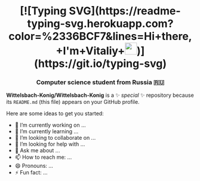 <h1 align="center">
  [![Typing SVG](https://readme-typing-svg.herokuapp.com?color=%2336BCF7&lines=Hi+there,+I'm+Vitaliy+<img src="https://github.com/blackcater/blackcater/raw/main/images/Hi.gif" height="32"/>)](https://git.io/typing-svg)
</h1>
<h3 align="center">Computer science student from Russia 🇷🇺</h3>




**Wittelsbach-Konig/Wittelsbach-Konig** is a ✨ _special_ ✨ repository because its `README.md` (this file) appears on your GitHub profile.

Here are some ideas to get you started:

- 🔭 I’m currently working on ...
- 🌱 I’m currently learning ...
- 👯 I’m looking to collaborate on ...
- 🤔 I’m looking for help with ...
- 💬 Ask me about ...
- 📫 How to reach me: ...
- 😄 Pronouns: ...
- ⚡ Fun fact: ...

